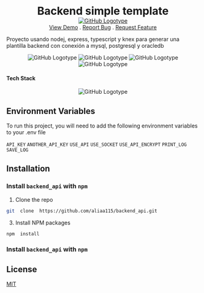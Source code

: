 <h1  align="center" style="text-align:center; margin:0; padding:0">Backend simple template</h1>
<p  align="center" style="text-align:center; margin:0px; padding:0px">
<a style="text-align:center; margin:0px; padding:0px" href="https://github.com/aliaa115/backend_api">
<img alt="GitHub Logotype" src="https://img.shields.io/badge/proyecto-grey?logo=github">
</a>
<br/>
<a  href="https://github.com/aliaa115/backend_api">View Demo</a> .
<a  href="https://github.com/aliaa115/backend_api/issues">Report Bug</a> .
<a  href="https://github.com/aliaa115/backend_api/issues">Request Feature</a>
</p>

Proyecto usando nodej, express, typescript y knex para generar una plantilla backend con conexión a mysql, postgresql y oracledb

<p  align="center" style="text-align:center; margin:0px; padding:0px">
<img alt="GitHub Logotype" src="https://img.shields.io/github/contributors/aliaa115/backend_api?color=dark-green">
<img alt="GitHub Logotype" src="https://img.shields.io/github/issues/aliaa115/backend_api">
<img alt="GitHub Logotype" src="https://img.shields.io/github/downloads/aliaa115/backend_api/total">
<img alt="GitHub Logotype" src="https://img.shields.io/github/license/aliaa115/backend_api">
</p>
  
#### Tech Stack
<p  align="center" style="text-align:center; margin:0px; padding:0px">
<img alt="GitHub Logotype" src="https://img.shields.io/badge/node--js-node?logo=node.js&color=grey">
</p>

## Environment Variables

To run this project, you will need to add the following environment variables to your .env file

`API_KEY`
`ANOTHER_API_KEY`
`USE_API`
`USE_SOCKET`
`USE_API_ENCRYPT`
`PRINT_LOG`
`SAVE_LOG`

## Installation

### Install `backend_api` with `npm`

1. Clone the repo

```bash
git  clone  https://github.com/aliaa115/backend_api.git
```

3. Install NPM packages

```sh
npm  install
```

### Install `backend_api` with `npm`

## License

[MIT](https://choosealicense.com/licenses/mit/)
